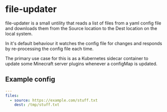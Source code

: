 # file-updater

file-updater is a small untility that reads a list of files from a yaml config
file and downloads them from the Source location to the Dest location on the
local system.

In it's default behaviour it watches the config file for changes and responds by
re-processing the config file each time.

The primary use case for this is as a Kubernetes sidecar container to update
some Minecraft server plugins whenever a configMap is updated.

## Example config

```yaml
---
files:
  - source: https://example.com/stuff.txt
    dest: /tmp/stuff.txt
```
